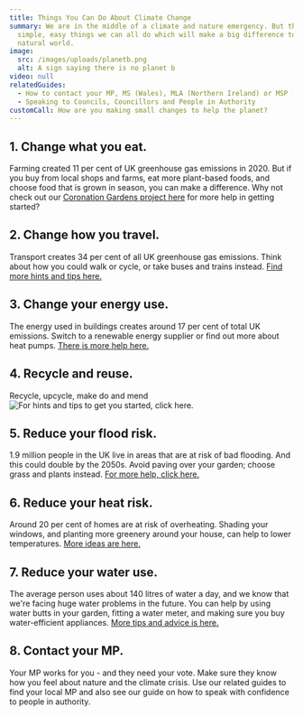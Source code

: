 ```yaml
---
title: Things You Can Do About Climate Change
summary: We are in the middle of a climate and nature emergency. But there are
  simple, easy things we can all do which will make a big difference to the
  natural world.
image:
  src: /images/uploads/planetb.png
  alt: A sign saying there is no planet b
video: null
relatedGuides:
  - How to contact your MP, MS (Wales), MLA (Northern Ireland) or MSP (Scotland)
  - Speaking to Councils, Councillors and People in Authority
customCall: How are you making small changes to help the planet?
---
```

## 1﻿. Change what you eat.

F﻿arming created 11 per cent of UK greenhouse gas emissions in 2020. But if you buy from local shops and farms, eat more plant-based foods, and choose food that is grown in season, you can make a difference. Why not check out our [Coronation Gardens project here](https://mycoronationgarden.org/) for more help in getting started?

## 2﻿. Change how you travel.

T﻿ransport creates 34 per cent of all UK greenhouse gas emissions. Think about how you could walk or cycle, or take buses and trains instead. [Find more hints and tips here.](https://www.wildlifetrusts.org/actions/change-how-you-travel)

## 3﻿. Change your energy use.

T﻿he energy used in buildings creates around 17 per cent of total UK emissions. Switch to a renewable energy supplier or find out more about heat pumps. [There is more help here.](https://www.wildlifetrusts.org/actions/change-your-energy-use)

## 4﻿. Recycle and reuse.

R﻿ecycle, upcycle, make do and mend![ For hints and tips to get you started, click here.](https://www.wildlifetrusts.org/actions/recycle-and-reuse)

## 5﻿. Reduce your flood risk.

1﻿.9 million people in the UK live in areas that are at risk of bad flooding. And this could double by the 2050s. Avoid paving over your garden; choose grass and plants instead. [For more help, click here.](https://www.wildlifetrusts.org/actions/climate-friendly-gardening#flood)

## 6﻿. Reduce your heat risk.

A﻿round 20 per cent of homes are at risk of overheating. Shading your windows, and planting more greenery around your house, can help to lower temperatures. [More ideas are here.](https://www.wildlifetrusts.org/actions/climate-friendly-gardening#heat)

## 7﻿. Reduce your water use.

T﻿he average person uses about 140 litres of water a day, and we know that we're facing huge water problems in the future. You can help by using water butts in your garden, fitting a water meter, and making sure you buy water-efficient appliances. [More tips and advice is here.](https://www.wildlifetrusts.org/actions/how-conserve-water)

## 8﻿. Contact your MP.

Y﻿our MP works for you - and they need your vote. Make sure they know how you feel about nature and the climate crisis. Use our related guides to find your local MP and also see our guide on how to speak with confidence to people in authority.